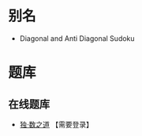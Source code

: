 # 别名
- Diagonal and Anti Diagonal Sudoku

# 题库

## 在线题库
- [独·数之道](http://www.sudokufans.org.cn/lx/game.index.php?type=fx2) 【需要登录】